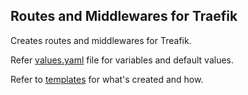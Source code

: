 ## Routes and Middlewares for Traefik

Creates routes and middlewares for Treafik.

Refer [values.yaml](https://github.com/ZettaAI/helm-charts/blob/master/charts/traefik-routes/values.yaml) file for variables and default values.

Refer to [templates](https://github.com/ZettaAI/helm-charts/blob/master/charts/traefik-routes/templates) for what's created and how.

